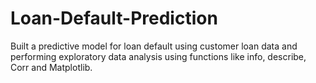 # Loan-Default-Prediction
Built a predictive model for loan default using customer loan data and performing exploratory data analysis using functions like info, describe, Corr and Matplotlib. 

